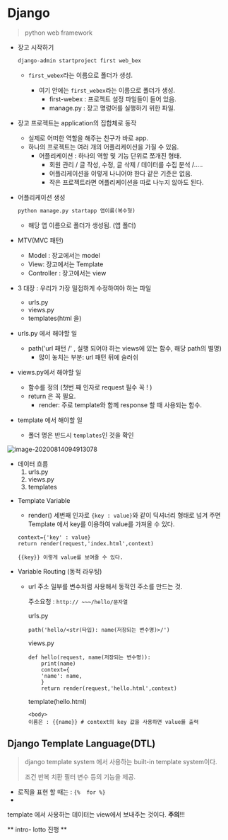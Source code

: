 # Django

> python web framework

- 장고 시작하기

  ```PYTHON
  django-admin startproject first web_bex
  ```

  - `first_webex`라는 이름으로 폴더가 생성.

    - 여기 안에는 `first_webex`라는 이름으로 폴더가 생성.
      - first-webex : 프로젝트 설정 파일들이 들어 있음.
      - manage.py : 장고 명렁어를 실행하기 위한 파일.

    

- 장고 프로젝트는 application의 집합체로 동작

  - 실제로 어떠한 역할을 해주는 친구가 바로 app.
  - 하나의 프로젝트는 여러 개의 어플리케이션을 가질 수 있음.
    - 어플리케이션 : 하나의 역할 및 기능 단위로 쪼개진 형태.
      - 회원 관리 / 글 작성, 수정, 글 삭제 / 데이터를 수집 분석 /.....
      - 어플리케이션을 이렇게 나니어야 한다 같은 기준은 없음.
      - 작은 프로젝트라면 어플리케이션을 따로 나누지 않아도 된다.

- 어플리케이션 생성

  ```python
  python manage.py startapp 앱이름(복수형)
  ```

  - 해당 앱 이름으로 폴더가 생성됨. (앱 폴더)

  

- MTV(MVC 패턴)

  - Model : 장고에서는 model
  - View: 장고에서는 Template
  - Controller : 장고에서는 view

- 3 대장 : 우리가 가장 밀접하게 수정하여야 하는 파일 

  - urls.py
  - views.py
  - templates(html 을)

- urls.py 에서 해야할 일

  - path('url 패턴 /' , 실행 되어야 하는 views에 있는 함수, 해당 path의 별명)
    - 많이 놓치는 부분: url 패턴 뒤에 슬러쉬

- views.py에서 해야할 일

  - 함수를 정의 (첫번 째 인자로 request 필수 꼭 ! )
  - return 은 꼭 필요.
    - render: 주로 template와 함께 response 할 때 사용되는 함수.
  
- template 에서 해야할 일

  - 폴더 명은 반드시 `templates`인 것을 확인



![image-20200814094913078](C:\Users\User\AppData\Roaming\Typora\typora-user-images\image-20200814094913078.png)

* 데이터 흐름
  1. urls.py
  2. views.py
  3. templates

- Template Variable

  - render() 세번째 인자로 `{key : value}`와 같이 딕셔너리 형태로 넘겨 주면 Template 에서 key를 이용하여 value를 가져올 수 있다.

  ```
  context={'key' : value}
  return render(request,'index.html',context)
  ```

  ```
  {{key}} 이렇게 value를 보여줄 수 있다.
  ```

- Variable Routing (동적 라우팅)

  - url 주소 일부를 변수처럼 사용해서 동적인 주소를 만드는 것.

    주소요청 : `http:// ~~~/hello/문자열`

    urls.py

    ```
    path('hello/<str(타입): name(저장되는 변수명)>/')
    ```

    views.py

    ```
    def hello(request, name(저장되는 변수명)):
    	print(name)
    	context={
    	'name': name,
    	}
    	return render(request,'hello.html',context)
    ```

    template(hello.html)

    ```
    <body>
    이름은 : {{name}} # context의 key 값을 사용하면 value를 출력
    ```





## Django Template Language(DTL)

> django template system 에서 사용하는 built-in template system이다. 
>
> 조건 반복 치환 필터 변수 등의 기능을 제공.

- 로직을 표현 할 때는 : `{%  for %}`
- 

template 에서 사용하는 데이터는 view에서 보내주는 것이다. **주의**!!!





** intro- lotto 진행 **